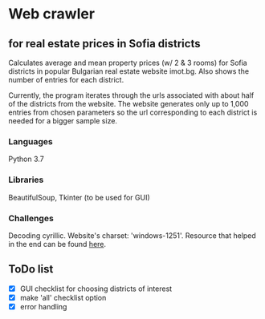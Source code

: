 # Web crawler 
## for real estate prices in Sofia districts

Calculates average and mean property prices (w/ 2 & 3 rooms) for Sofia districts in popular Bulgarian real estate website imot.bg. Also shows the number of entries for each district.

Currently, the program iterates through the urls associated with about half of the districts from the website. The website generates only up to 1,000 entries from chosen parameters so the url corresponding to each district is needed for a bigger sample size.

### Languages
Python 3.7

### Libraries
BeautifulSoup, Tkinter (to be used for GUI)

### Challenges
Decoding cyrillic. Website's charset: 'windows-1251'. Resource that helped in the end can be found [here](https://overcoder.net/q/1334854/%D0%BA%D0%B0%D0%BA-%D0%BF%D0%BE%D0%BB%D1%83%D1%87%D0%B8%D1%82%D1%8C-html-%D0%BA%D0%BE%D0%BD%D1%82%D0%B5%D0%BD%D1%82-%D0%B2-%D0%BA%D0%BE%D0%B4%D0%B8%D1%80%D0%BE%D0%B2%D0%BA%D0%B5-utf8).

## ToDo list
- [x] GUI checklist for choosing districts of interest
- [x] make 'all' checklist option
- [x] error handling
